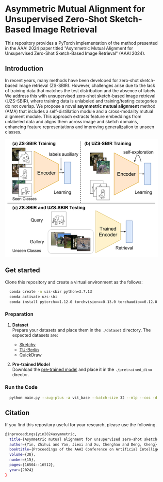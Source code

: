 # Asymmetric Mutual Alignment for Unsupervised Zero-Shot Sketch-Based Image Retrieval
This repository provides a PyTorch implementation of the method presented in the AAAI 2024 paper titled "Asymmetric Mutual Alignment for Unsupervised Zero-Shot Sketch-Based Image Retrieval" (AAAI 2024). 

## Introduction
In recent years, many methods have been developed for zero-shot sketch-based image retrieval (ZS-SBIR). However, challenges arise due to the lack of training data that matches the test distribution and the absence of labels. We address this with unsupervised zero-shot sketch-based image retrieval (UZS-SBIR), where training data is unlabeled and training/testing categories do not overlap. We propose a novel **asymmetric mutual alignment** method (AMA) that includes a self-distillation module and a cross-modality mutual alignment module. This approach extracts feature embeddings from unlabeled data and aligns them across image and sketch domains, enhancing feature representations and improving generalization to unseen classes.

![UZS-SBIR](uzs-sbir.png)


## Get started
Clone this repository and create a virtual environment as the follows:

```bash
  conda create -n uzs-sbir python=3.7.13
  conda activate uzs-sbi
  conda install pytorch==1.12.0 torchvision==0.13.0 torchaudio==0.12.0 cudatoolkit=11.3 -c pytorch -c conda-forge
```


### Preparation

1. **Dataset**  
   Prepare your datasets and place them in the `./dataset` directory. The expected datasets are:
   - [Sketchy](https://sketchy.eye.gatech.edu/)
   - [TU-Berlin](https://cybertron.cg.tu-berlin.de/eitz/projects/classifysketch/)
   - [QuickDraw](https://github.com/googlecreativelab/quickdraw-dataset)

2. **Pre-trained Model**  
   Download the [pre-trained model](https://dl.fbaipublicfiles.com/dino/dino_vitbase16_pretrain/dino_vitbase16_pretrain_full_checkpoint.pth) and place it in the `./pretrained_dino` director.
   


### Run the Code
```bash
  python main.py --aug-plus -a vit_base --batch-size 32 --mlp --cos -d skecthy
```

## Citation
If you find this repository useful for your research, please use the following.
```bash
@inproceedings{yin2024asymmetric,
  title={Asymmetric mutual alignment for unsupervised zero-shot sketch-based image retrieval},
  author={Yin, Zhihui and Yan, Jiexi and Xu, Chenghao and Deng, Cheng},
  booktitle={Proceedings of the AAAI Conference on Artificial Intelligence},
  volume={38},
  number={15},
  pages={16504--16512},
  year={2024}
}
```

